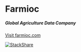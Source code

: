 # Farmioc 
##### Global Agriculture Data Company
[Visit farmioc.com](https://farmioc.com/)


[![StackShare](http://img.shields.io/badge/tech-stack-0690fa.svg?style=flat)](https://stackshare.io/farmioc/farmioc)
